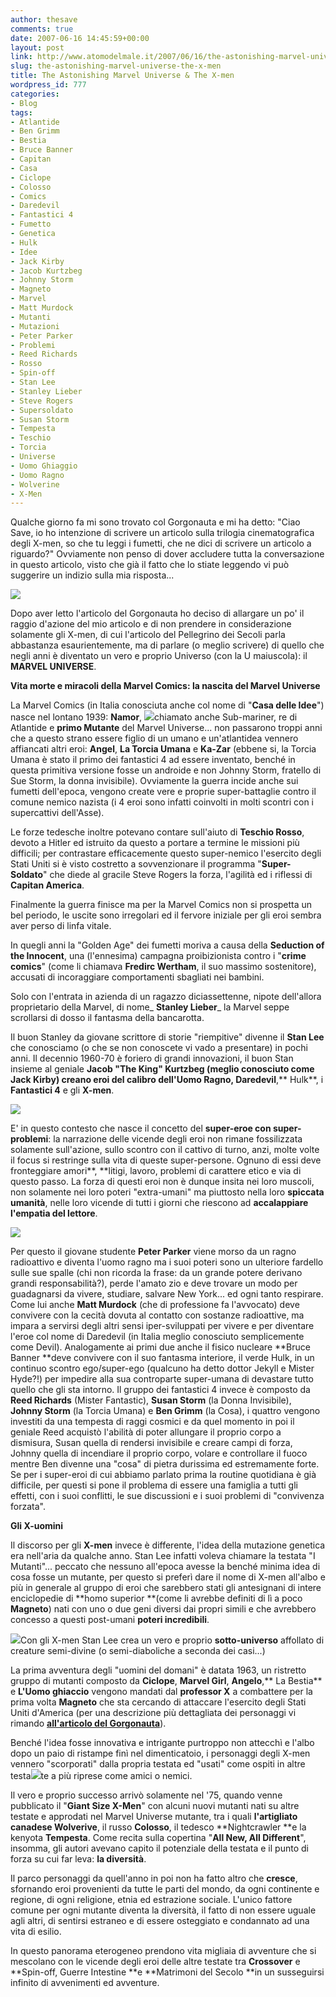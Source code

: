 ```yaml
---
author: thesave
comments: true
date: 2007-06-16 14:45:59+00:00
layout: post
link: http://www.atomodelmale.it/2007/06/16/the-astonishing-marvel-universe-the-x-men/
slug: the-astonishing-marvel-universe-the-x-men
title: The Astonishing Marvel Universe & The X-men
wordpress_id: 777
categories:
- Blog
tags:
- Atlantide
- Ben Grimm
- Bestia
- Bruce Banner
- Capitan
- Casa
- Ciclope
- Colosso
- Comics
- Daredevil
- Fantastici 4
- Fumetto
- Genetica
- Hulk
- Idee
- Jack Kirby
- Jacob Kurtzbeg
- Johnny Storm
- Magneto
- Marvel
- Matt Murdock
- Mutanti
- Mutazioni
- Peter Parker
- Problemi
- Reed Richards
- Rosso
- Spin-off
- Stan Lee
- Stanley Lieber
- Steve Rogers
- Supersoldato
- Susan Storm
- Tempesta
- Teschio
- Torcia
- Universe
- Uomo Ghiaggio
- Uomo Ragno
- Wolverine
- X-Men
---
```


Qualche giorno fa mi sono trovato col Gorgonauta e mi ha detto: "Ciao Save, io ho intenzione di scrivere un articolo sulla trilogia cinematografica degli X-men, so che tu leggi i fumetti, che ne dici di scrivere un articolo a riguardo?"
Ovviamente non penso di dover accludere tutta la conversazione in questo articolo, visto che già il fatto che lo stiate leggendo vi può suggerire un indizio sulla mia risposta...


![](http://www.atomodelmale.it/wp-content/uploads/2008/11/marvel.png)





Dopo aver letto l'articolo del Gorgonauta ho deciso di allargare un po' il raggio d'azione del mio articolo e di non prendere in considerazione solamente gli X-men, di cui l'articolo del Pellegrino dei Secoli parla abbastanza esaurientemente, ma di parlare (o meglio scrivere) di quello che negli anni è diventato un vero e proprio Universo (con la U maiuscola): il **MARVEL UNIVERSE**.
<!-- more -->

**Vita morte e miracoli della Marvel Comics: la nascita del Marvel Universe**

La Marvel Comics (in Italia conosciuta anche col nome di "**Casa delle Idee**") nasce nel lontano 1939: **Namor**, ![](http://www.atomodelmale.it/wp-content/uploads/2008/11/submariner.png)chiamato anche Sub-mariner, re di Atlantide e **primo Mutante** del Marvel Universe... non passarono troppi anni che a questo strano essere figlio di  un umano e un'atlantidea vennero affiancati altri eroi: **Angel**, **La Torcia Umana** e **Ka-Zar** (ebbene si, la Torcia Umana è stato il primo dei fantastici 4 ad essere inventato, benché in questa primitiva versione fosse un androide e non Johnny Storm, fratello di Sue Storm, la donna invisibile). Ovviamente la guerra incide anche sui fumetti dell'epoca, vengono create vere e proprie super-battaglie contro il comune nemico nazista (i 4 eroi sono infatti coinvolti in molti scontri con i supercattivi dell'Asse).

Le forze tedesche inoltre potevano contare sull'aiuto di **Teschio Rosso**, devoto a Hitler ed istruito da questo a portare a termine le missioni più difficili; per contrastare efficacemente questo super-nemico l'esercito degli Stati Uniti si è visto costretto a sovvenzionare il programma "**Super-Soldato**" che diede al gracile Steve Rogers la forza, l'agilità ed i riflessi di **Capitan America**.

Finalmente la guerra finisce ma per la Marvel Comics non si prospetta un bel periodo, le uscite sono irregolari ed il fervore iniziale per gli eroi sembra aver perso di linfa vitale.

In quegli anni la "Golden Age" dei fumetti moriva a causa della **Seduction of the Innocent**, una (l'ennesima) campagna proibizionista contro i "**crime comics**" (come li chiamava **Fredirc Wertham**, il suo massimo sostenitore), accusati di incoraggiare comportamenti sbagliati nei bambini.

Solo con l'entrata in azienda di un ragazzo diciassettenne, nipote dell'allora proprietario della Marvel, di nome_ **Stanley Lieber**_ la Marvel seppe scrollarsi di dosso il fantasma della bancarotta.

Il buon Stanley da giovane scrittore di storie "riempitive" divenne il **Stan Lee** che conosciamo (o che se non conoscete vi vado a presentare) in pochi anni. Il decennio 1960-70 è foriero di grandi innovazioni, il buon Stan insieme al geniale **Jacob "The King" Kurtzbeg **(meglio conosciuto come **Jack Kirby**) creano eroi del calibro dell'**Uomo Ragno**,** Daredevil**,** Hulk**, i **Fantastici 4** e gli **X-men**.


![](http://www.atomodelmale.it/wp-content/uploads/2008/11/comics.png)



E' in questo contesto che nasce il concetto del **super-eroe con super-problemi**: la narrazione delle vicende degli eroi non rimane fossilizzata solamente sull'azione, sullo scontro con il cattivo di turno, anzi, molte volte il focus si restringe sulla vita di queste super-persone.
Ognuno di essi deve fronteggiare amori**, **litigi, lavoro, problemi di carattere etico e via di questo passo.  La forza di questi eroi non è dunque insita nei loro muscoli, non solamente nei loro poteri "extra-umani" ma piuttosto nella loro **spiccata umanità**, nelle loro vicende di tutti i giorni che riescono ad **accalappiare l'empatia del lettore**.


![](http://www.atomodelmale.it/wp-content/uploads/2008/11/xmen.png)



Per questo il giovane studente **Peter Parker** viene morso da un ragno radioattivo e diventa l'uomo ragno ma i suoi poteri sono un ulteriore fardello sulle sue spalle (chi non ricorda la frase: da un grande potere derivano grandi responsabilità?), perde l'amato zio e deve trovare un modo per guadagnarsi da vivere, studiare, salvare New York... ed ogni tanto respirare. Come lui anche **Matt Murdock** (che di professione fa l'avvocato) deve convivere con la cecità dovuta al contatto con sostanze radioattive, ma impara a servirsi degli altri sensi iper-sviluppati per vivere e per diventare l'eroe col nome di Daredevil (in Italia meglio conosciuto semplicemente come Devil). Analogamente ai primi due anche il fisico nucleare **Bruce Banner **deve convivere con il suo fantasma interiore, il verde Hulk, in un continuo scontro ego/super-ego (qualcuno ha detto dottor Jekyll e Mister Hyde?!) per impedire alla sua controparte super-umana di devastare tutto quello che gli sta intorno. Il gruppo dei fantastici 4 invece è composto da **Reed Richards** (Mister Fantastic), **Susan Storm** (la Donna Invisibile), **Johnny Storm** (la Torcia Umana) e **Ben Grimm** (la Cosa), i quattro vengono investiti da una tempesta di raggi cosmici e da quel momento in poi il geniale Reed acquistò l'abilità di poter allungare il proprio corpo a dismisura, Susan quella di rendersi invisibile e creare campi di forza, Johnny quella di incendiare il proprio corpo, volare e controllare il fuoco mentre Ben divenne una "cosa" di pietra durissima ed estremamente forte. Se per i super-eroi di cui abbiamo parlato prima la routine quotidiana è già difficile, per questi si pone il problema di essere una famiglia a tutti gli effetti, con i suoi conflitti, le sue discussioni e i suoi problemi di "convivenza forzata".

**Gli X-uomini**

Il discorso per gli **X-men** invece è differente, l'idea della mutazione genetica era nell'aria da qualche anno. Stan Lee infatti voleva chiamare la testata "I Mutanti"... peccato che nessuno all'epoca avesse la benché minima idea di cosa fosse un mutante, per questo si preferì dare il nome di X-men all'albo e più in generale al gruppo di eroi che sarebbero stati gli antesignani di intere enciclopedie di **homo superior **(come li avrebbe definiti di lì a poco **Magneto**) nati con uno o due geni diversi dai propri simili e che avrebbero concesso a questi post-umani **poteri incredibili**.

![](http://www.atomodelmale.it/wp-content/uploads/2008/11/wolverine.png)Con gli X-men Stan Lee crea un vero e proprio **sotto-universo** affollato di creature semi-divine (o semi-diaboliche a seconda dei casi...)

La prima avventura degli "uomini del domani" è datata 1963, un ristretto gruppo di mutanti composto da **Ciclope**, **Marvel Girl**, **Angelo**,** La Bestia** e **L'Uomo ghiaccio** vengono mandati dal **professor X** a combattere per la prima volta **Magneto** che sta cercando di attaccare l'esercito degli Stati Uniti d'America (per una descrizione più dettagliata dei personaggi vi rimando **[all'articolo del Gorgonauta](http://www.atomodelmale.it/2007/06/15/x-men-la-trilogia-e-il-loro-futuro-cinematografico/)**).

Benché l'idea fosse innovativa e intrigante purtroppo non attecchì e l'albo dopo un paio di ristampe finì nel dimenticatoio, i personaggi degli X-men vennero "scorporati" dalla propria testata ed "usati" come ospiti in altre testa![](http://www.atomodelmale.it/wp-content/uploads/2008/11/xmancomics-195x300.png)te a più riprese come amici o nemici.

Il vero e proprio successo arrivò solamente nel '75, quando venne pubblicato il  "**Giant Size X-Men**" con alcuni nuovi mutanti nati su altre testate e approdati nel Marvel Universe mutante, tra i quali **l'artigliato canadese Wolverive**, il russo **Colosso**, il tedesco **Nightcrawler **e la kenyota **Tempesta**. Come recita sulla copertina "**All New, All Different**", insomma, gli autori avevano capito il potenziale della testata e il punto di forza su cui far leva: **la diversità**.

Il parco personaggi da quell'anno in poi non ha fatto altro che **cresce**, sfornando eroi provenienti da tutte le parti del mondo, da ogni continente e regione, di ogni religione, etnia ed estrazione sociale. L'unico fattore comune per ogni mutante diventa la diversità, il fatto di non essere uguale agli altri, di sentirsi estraneo e di essere osteggiato e condannato ad una vita di esilio.

In questo panorama eterogeneo prendono vita migliaia di avventure che si mescolano con le vicende degli eroi delle altre testate tra **Crossover** e **Spin-off, Guerre Intestine **e **Matrimoni del Secolo **in un susseguirsi infinito di avvenimenti ed avventure.
